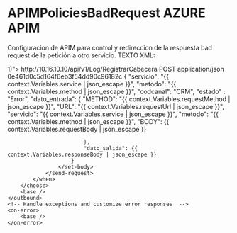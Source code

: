 # APIMPoliciesBadRequest AZURE APIM
Configuracion de APIM para control y redireccion de la respuesta bad request de la petición a otro servicio.
TEXTO XML:

<!--
    - Policies are applied in the order they appear.
    - Position <base/> inside a section to inherit policies from the outer scope.
    - Comments within policies are not preserved.
-->
<!-- Add policies as children to the <inbound>, <outbound>, <backend>, and <on-error> elements -->
<policies>
    <!-- Throttle, authorize, validate, cache, or transform the requests -->
    <inbound>
        <!--<set-variable name="requestBody" value="@("{\"URL\": \"" + context.Request.Url + "\", \"METHOD\": \"" + context.Request.Method + "\"}")" /> -->
        <choose>
            <when condition="@(!string.IsNullOrEmpty(context.Request.Body?.As<string>(true)))">
                <set-variable name="requestBody" value="@((context.Request.Body.As<string>(true)))" />
            </when>
            <otherwise>
                <set-variable name="requestBody" value="&quot;&quot;" />
            </otherwise>
        </choose>
        <set-variable name="requestUrl" value="@((context.Request.Url.ToString()))" />
        <set-variable name="requestMethod" value="@((context.Request.Method.ToString()))" />
        <set-variable name="requestNameService" value="@((context.Api.Name.ToString()))" />
        <set-variable name="cleanPath" value="@((context.Request.Url.Path.Split('?')[0].Trim('/')))" />
        <set-variable name="totalSegments" value="@((Convert.ToInt32(Convert.ToString(context.Variables["cleanPath"]).Split('/').Length)))" />
        <choose>
            <when condition="@((int)context.Variables["totalSegments"] > 1)">
                <set-variable name="service" value="@((Convert.ToString(context.Variables["cleanPath"]).Split('/')[Convert.ToInt32(context.Variables["totalSegments"]) - 2]))" />
                <set-variable name="method" value="@((Convert.ToString(context.Variables["cleanPath"]).Split('/')[Convert.ToInt32(context.Variables["totalSegments"]) - 1]))" />
            </when>
            <otherwise>
                <set-variable name="service" value="Unknown" />
                <set-variable name="method" value="@(Convert.ToString(context.Variables["cleanPath"]))" />
            </otherwise>
        </choose>
        <!-- <set-variable name="method" value="@(context.Request.Url.Path.Split('/')[5])" /> -->
        <!-- <set-variable name="service" value="@(context.Request.Url.Path.Split('/')[4])" /> -->
        <!-- <set-variable name="apiGroup" value="@((context.Request.Url.Path.Trim('/').Split('/')[0]))" />-->
        <!-- <set-variable name="requestEndpoint" value="@("{\"QueryString\": \"" + context.Request.Url.QueryString + "\", \"Path\": \"" + context.Request.Url.Path + "\"}")" />-->
        <!-- <set-variable name="requestEndpoint" value="@("{"+ "\"Method\": \"" + context.Request.Method + "\","+ "\"Url\": \"" + context.Request.Url.ToString() + "\","+ "\"Headers\": " + json(context.Request.Headers) + ","+ "\"Query\": " + json(context.Request.Url.Query) + ","+ "\"Protocol\": \"" + context.Request.Protocol + "\","+ "\"Scheme\": \"" + context.Request.Url.Scheme + "\","+ "\"Host\": \"" + context.Request.Url.Host + "\","+ "\"Path\": \"" + context.Request.Url.Path + "\","+ "\"Content-Length\": " + (context.Request.ContentLength?.ToString() ?? "0") + ""+ "}")" />-->
        <base />
    </inbound>
    <!-- Control if and how the requests are forwarded to services  -->
    <backend>
        <base />
    </backend>
    <!-- Customize the responses -->
    <outbound>
        <choose>
            <when condition="@(!string.IsNullOrEmpty(context.Response.Body?.As<string>(true)))">
                <set-variable name="responseBody" value="@((context.Response.Body?.As<string>(true)))" />
            </when>
            <when condition="@((int)context.Response.StatusCode == 401)">
                <set-variable name="responseBody" value="@("{\"error\": \"Server Error\", \"status\": " + context.Response.StatusCode + ", \"message\": \"Unauthorized.\"}")" />
            </when>
            <otherwise>
                <set-variable name="responseBody" value="@("{\"error\": \"Internal Server Error\", \"status\": " + context.Response.StatusCode + ", \"message\": \"An unexpected error occurred on the server.\"}")" />
            </otherwise>
        </choose>
        <choose>
            <when condition="@((int)context.Response.StatusCode != 200 && (int)context.Response.StatusCode != 400)">
                <send-request mode="new" response-variable-name="RegistrarLog" timeout="60" ignore-error="true">
                    <set-url>http://10.16.10.10/api/v1/Log/RegistrarCabecera</set-url>
                    <set-method>POST</set-method>
                    <set-header name="Content-Type" exists-action="override">
                        <value>application/json</value>
                    </set-header>
                    <set-header name="Ocp-Apim-Subscription-Key" exists-action="override">
                        <value>0e461d0c5d164f6eb3f54dd90c96182c</value>
                    </set-header>
                    <set-body template="liquid">
                        {
                            "servicio": "{{ context.Variables.service | json_escape }}",
                            "metodo":  "{{ context.Variables.method | json_escape }}",
                            "codcanal": "CRM",
                            "estado" : "Error",
                            "dato_entrada": {
                                "METHOD": "{{ context.Variables.requestMethod | json_escape }}",
                                "URL": "{{ context.Variables.requestUrl | json_escape }}",
                                "servicio": "{{ context.Variables.service | json_escape }}",
                                "metodo":  "{{ context.Variables.method | json_escape }}",
                                "BODY": {{ context.Variables.requestBody | json_escape }}
                               
                            },
                            "dato_salida": {{ context.Variables.responseBody | json_escape }}
                        }
                    </set-body>
                </send-request>
            </when>
        </choose>
        <base />
    </outbound>
    <!-- Handle exceptions and customize error responses  -->
    <on-error>
        <base />
    </on-error>
</policies>
